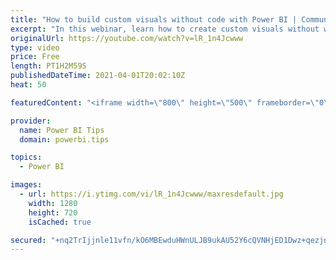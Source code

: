 ```yaml
---
title: "How to build custom visuals without code with Power BI | Community Webinar"
excerpt: "In this webinar, learn how to create custom visuals without writing code using a project that originated from Microsoft's own Charticulator. Go through multiple examples of building custom visuals to understand how this tool can fill specific reporting needs.   Learn more: https://community.powerbi.com"
originalUrl: https://youtube.com/watch?v=lR_1n4Jcwww
type: video
price: Free
length: PT1H2M59S
publishedDateTime: 2021-04-01T20:02:10Z
heat: 50

featuredContent: "<iframe width=\"800\" height=\"500\" frameborder=\"0\" src=\"https://www.youtube.com/embed/lR_1n4Jcwww\" allow=\"accelerometer; autoplay; encrypted-media; gyroscope; picture-in-picture\" allowfullscreen></iframe>"

provider:
  name: Power BI Tips
  domain: powerbi.tips

topics:
  - Power BI

images:
  - url: https://i.ytimg.com/vi/lR_1n4Jcwww/maxresdefault.jpg
    width: 1280
    height: 720
    isCached: true

secured: "+nq2TrIjjnle11vfn/kO6MBEwduHWnULJB9ukAU52Y6cQVNHjED1Dwz+qezjnuInRyu4YrsYXImyuGHRV0MDpRda1KQvCIQArFni/lds0Z4vs5bV7DfOul0+zU2GvGIyyrDgtDcxADsnFpzO+Fcg8kaihV2pdtW9oZNbDtttWebqIuOwYJhcrKu8VSBGgWrmA7xJI6JNsNmvbnmX8drlqj6o4ksF163X0JvnN7nAnDXZebv6m8SdZlnwbZ841RMdH5u0Kc0yDbCxH7c2QJu9c7xThHWTgX55Cx7ceCS7GD1DxGwkQs2vIRQ1ocAa1ZhN5BPZJWjbE7PA9n+KxPjcJjZccAo1Uff7Z+jV8gL9Y+OdDVZDozniw5ZVeTzQd4LBucKs32y1HF+DhN51gfHZjIT2wQGpDjfZvE/0iQujwLk=;8RDwD4cm5U/IuABQITPtbA=="
---
```


